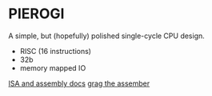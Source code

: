 # PIEROGI
A simple, but (hopefully) polished single-cycle CPU design. 
- RISC (16 instructions)
- 32b
- memory mapped IO

[ISA and assembly docs](https://docs.google.com/document/d/1AN-uqAFlSWyhOYCu5r69SF4dksxHxVPF_hEuQTsxCZg/edit?usp=sharing)
[grag the assember](https://github.com/katepavlu/greg)
